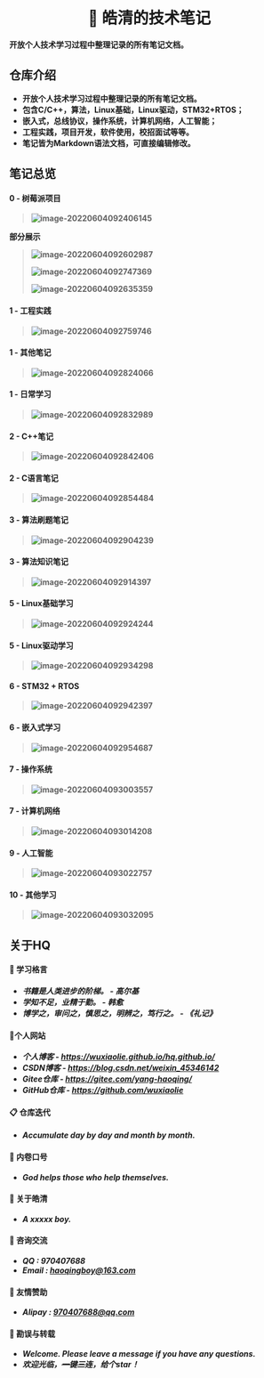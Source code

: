 <h1 align="center">📔 皓清的技术笔记</h1>
<div align="left">
<p><strong>开放个人技术学习过程中整理记录的所有笔记文档。<strong></p>
    </div> 



## 仓库介绍

- 开放个人技术学习过程中整理记录的所有笔记文档。
- 包含C/C++，算法，Linux基础，Linux驱动，STM32+RTOS；
- 嵌入式，总线协议，操作系统，计算机网络，人工智能；
- 工程实践，项目开发，软件使用，校招面试等等。
- **笔记皆为Markdown语法文档，可直接编辑修改。**



## 笔记总览

#### 0 - 树莓派项目

> ![image-20220604092406145](assets/assets.README/image-20220604092406145.png)

**部分展示**

> ![image-20220604092602987](assets/assets.README/image-20220604092602987.png)
>
> ![image-20220604092747369](assets/assets.README/image-20220604092747369.png)
>
> ![image-20220604092635359](assets/assets.README/image-20220604092635359.png)

#### 1 - 工程实践

>![image-20220604092759746](assets/assets.README/image-20220604092759746.png)

#### 1 - 其他笔记

>![image-20220604092824066](assets/assets.README/image-20220604092824066.png)

#### 1 - 日常学习

>![image-20220604092832989](assets/assets.README/image-20220604092832989.png)

#### 2 - C++笔记

>![image-20220604092842406](assets/assets.README/image-20220604092842406.png)

#### 2 - C语言笔记

>![image-20220604092854484](assets/assets.README/image-20220604092854484.png)

#### 3 - 算法刷题笔记

>![image-20220604092904239](assets/assets.README/image-20220604092904239.png)

#### 3 - 算法知识笔记

>![image-20220604092914397](assets/assets.README/image-20220604092914397.png)

#### 5 - Linux基础学习

>![image-20220604092924244](assets/assets.README/image-20220604092924244.png)

#### 5 - Linux驱动学习

>![image-20220604092934298](assets/assets.README/image-20220604092934298.png)

#### 6 - STM32 + RTOS

>![image-20220604092942397](assets/assets.README/image-20220604092942397.png)

#### 6 - 嵌入式学习

>![image-20220604092954687](assets/assets.README/image-20220604092954687.png)

#### 7 - 操作系统

>![image-20220604093003557](assets/assets.README/image-20220604093003557.png)

#### 7 - 计算机网络

>![image-20220604093014208](assets/assets.README/image-20220604093014208.png)

#### 9 - 人工智能

>![image-20220604093022757](assets/assets.README/image-20220604093022757.png)

#### 10 - 其他学习

>![image-20220604093032095](assets/assets.README/image-20220604093032095.png)



## 关于HQ

#### :book: **学习格言**

- *书籍是人类进步的阶梯。  -  高尔基*
- *学知不足，业精于勤。 - 韩愈*
- *博学之，审问之，慎思之，明辨之，笃行之。 - 《礼记》*



#### **📝个人网站**

- ***个人博客 - https://wuxiaolie.github.io/hq.github.io/***
- ***CSDN博客 - https://blog.csdn.net/weixin_45346142***
- ***Gitee仓库 - https://gitee.com/yang-haoqing/***
- ***GitHub仓库 - https://github.com/wuxiaolie***



#### **📋 仓库迭代**

- ***Accumulate day by day and month by month.***



#### **🔨 内卷口号**

- ***God helps those who help themselves.***



#### **🐼 关于皓清**

- ***A xxxxx boy.***



#### 🍖 **咨询交流**

- ***QQ : 970407688***
- ***Email : haoqingboy@163.com***



#### **🎅 友情赞助**

- ***Alipay : 970407688@qq.com***



#### **:orange_book: 勘误与转载**

- ***Welcome. Please leave a message if you have any questions.***
- ***欢迎光临，~~一键三连~~，给个star！***
